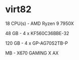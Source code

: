 # virt82

18 CPU(s) - AMD Ryzen 9 7950X

48 GB - 4 x KF560C36BBE-32

120 GB - 4 x GP-AG70S2TB-P

MB - X670 GAMING X AX
